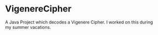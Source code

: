 # VigenereCipher
A Java Project which decodes a Vigenere Cipher.
I worked on this during my summer vacations.
